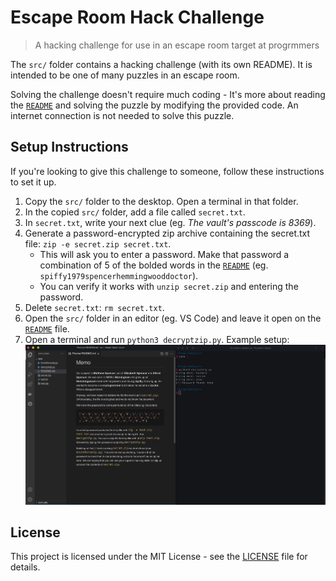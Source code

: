 # Escape Room Hack Challenge

> A hacking challenge for use in an escape room target at progrmmers

The `src/` folder contains a hacking challenge (with its own README). It is intended to be one of many puzzles in an escape room.

Solving the challenge doesn't require much coding - It's more about reading the [`README`](./src/README.md) and solving the puzzle by modifying the provided code.
An internet connection is not needed to solve this puzzle.

## Setup Instructions

If you're looking to give this challenge to someone, follow these instructions to set it up.

1. Copy the `src/` folder to the desktop. Open a terminal in that folder.
2. In the copied `src/` folder, add a file called `secret.txt`.
3. In `secret.txt`, write your next clue (eg. _The vault's passcode is 8369_).
4. Generate a password-encrypted zip archive containing the secret.txt file: `zip -e secret.zip secret.txt`.
    - This will ask you to enter a password. Make that password a combination of 5 of the bolded words in the [`README`](./src/README.md) (eg. `spiffy1979spencerhemmingwooddoctor`).
    - You can verify it works with `unzip secret.zip` and entering the password.
5. Delete `secret.txt`: `rm secret.txt`.
6. Open the `src/` folder in an editor (eg. VS Code) and leave it open on the [`README`](./src/README.md) file.
7. Open a terminal and run `python3 decryptzip.py`.
    Example setup:
    ![Example setup screenshot](./assets/setup_screenshot.png)

## License

This project is licensed under the MIT License - see the [LICENSE](./LICENSE) file for details.
